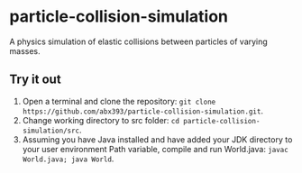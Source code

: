 # particle-collision-simulation
A physics simulation of elastic collisions between particles of varying masses.

## Try it out
1. Open a terminal and clone the repository: `git clone
   https://github.com/abx393/particle-collision-simulation.git`.
2. Change working directory to src folder: `cd particle-collision-simulation/src`. 
3. Assuming you have Java installed and have added your JDK directory to your user environment Path variable, compile and run World.java: `javac World.java; java World`.
